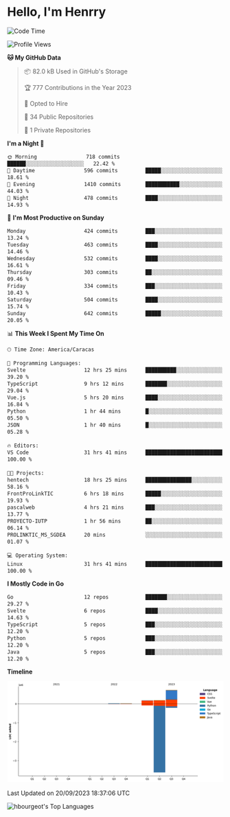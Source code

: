 # Hello, I'm Henrry

<!--START_SECTION:waka-->
![Code Time](http://img.shields.io/badge/Code%20Time-1%2C120%20hrs%201%20min-blue)

![Profile Views](http://img.shields.io/badge/Profile%20Views-1-blue)

**🐱 My GitHub Data** 

> 📦 82.0 kB Used in GitHub's Storage 
 > 
> 🏆 777 Contributions in the Year 2023
 > 
> 💼 Opted to Hire
 > 
> 📜 34 Public Repositories 
 > 
> 🔑 1 Private Repositories 
 > 
**I'm a Night 🦉** 

```text
🌞 Morning                718 commits         ██████░░░░░░░░░░░░░░░░░░░   22.42 % 
🌆 Daytime                596 commits         █████░░░░░░░░░░░░░░░░░░░░   18.61 % 
🌃 Evening                1410 commits        ███████████░░░░░░░░░░░░░░   44.03 % 
🌙 Night                  478 commits         ████░░░░░░░░░░░░░░░░░░░░░   14.93 % 
```
📅 **I'm Most Productive on Sunday** 

```text
Monday                   424 commits         ███░░░░░░░░░░░░░░░░░░░░░░   13.24 % 
Tuesday                  463 commits         ████░░░░░░░░░░░░░░░░░░░░░   14.46 % 
Wednesday                532 commits         ████░░░░░░░░░░░░░░░░░░░░░   16.61 % 
Thursday                 303 commits         ██░░░░░░░░░░░░░░░░░░░░░░░   09.46 % 
Friday                   334 commits         ███░░░░░░░░░░░░░░░░░░░░░░   10.43 % 
Saturday                 504 commits         ████░░░░░░░░░░░░░░░░░░░░░   15.74 % 
Sunday                   642 commits         █████░░░░░░░░░░░░░░░░░░░░   20.05 % 
```


📊 **This Week I Spent My Time On** 

```text
🕑︎ Time Zone: America/Caracas

💬 Programming Languages: 
Svelte                   12 hrs 25 mins      ██████████░░░░░░░░░░░░░░░   39.20 % 
TypeScript               9 hrs 12 mins       ███████░░░░░░░░░░░░░░░░░░   29.04 % 
Vue.js                   5 hrs 20 mins       ████░░░░░░░░░░░░░░░░░░░░░   16.84 % 
Python                   1 hr 44 mins        █░░░░░░░░░░░░░░░░░░░░░░░░   05.50 % 
JSON                     1 hr 40 mins        █░░░░░░░░░░░░░░░░░░░░░░░░   05.28 % 

🔥 Editors: 
VS Code                  31 hrs 41 mins      █████████████████████████   100.00 % 

🐱‍💻 Projects: 
hentech                  18 hrs 25 mins      ███████████████░░░░░░░░░░   58.16 % 
FrontProLinkTIC          6 hrs 18 mins       █████░░░░░░░░░░░░░░░░░░░░   19.93 % 
pascalweb                4 hrs 21 mins       ███░░░░░░░░░░░░░░░░░░░░░░   13.77 % 
PROYECTO-IUTP            1 hr 56 mins        ██░░░░░░░░░░░░░░░░░░░░░░░   06.14 % 
PROLINKTIC_MS_SGDEA      20 mins             ░░░░░░░░░░░░░░░░░░░░░░░░░   01.07 % 

💻 Operating System: 
Linux                    31 hrs 41 mins      █████████████████████████   100.00 % 
```

**I Mostly Code in Go** 

```text
Go                       12 repos            ███████░░░░░░░░░░░░░░░░░░   29.27 % 
Svelte                   6 repos             ████░░░░░░░░░░░░░░░░░░░░░   14.63 % 
TypeScript               5 repos             ███░░░░░░░░░░░░░░░░░░░░░░   12.20 % 
Python                   5 repos             ███░░░░░░░░░░░░░░░░░░░░░░   12.20 % 
Java                     5 repos             ███░░░░░░░░░░░░░░░░░░░░░░   12.20 % 
```



**Timeline**

![Lines of Code chart](https://raw.githubusercontent.com/hbourgeot/hbourgeot/main/assets/bar_graph.png)


 Last Updated on 20/09/2023 18:37:06 UTC
<!--END_SECTION:waka-->

![hbourgeot's Top Languages](https://github-readme-stats.vercel.app/api/top-langs/?username=hbourgeot&theme=transparent&show_icons=true&hide_border=false&layout=donut&hide=css,html&exclude_repo=inversiones7h,java-exercises)
